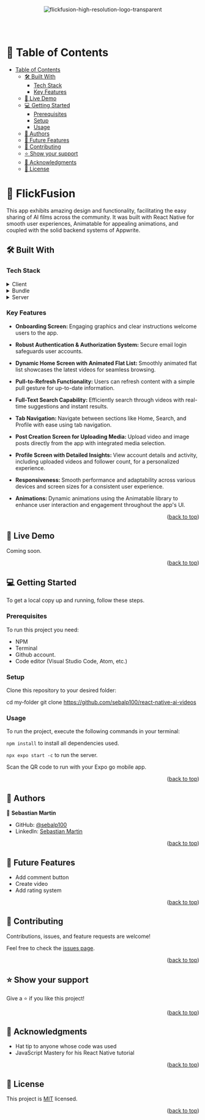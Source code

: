 <a name="readme-top"></a>

<div align="center">

![flickfusion-high-resolution-logo-transparent](https://github.com/sebalp100/react-native-ai-videos/assets/111214189/c3ae068e-9a5e-4a12-8a35-559e76387e0e)

<br />
<br />

</div>

<!-- TABLE OF CONTENTS -->

# 📗 Table of Contents

- [Table of Contents](#-table-of-contents)
  - [🛠 Built With ](#-built-with-)
    - [Tech Stack ](#tech-stack-)
    - [Key Features ](#key-features-)
  - [🚀 Live Demo ](#-live-demo-)
  - [💻 Getting Started ](#-getting-started-)
    - [Prerequisites](#prerequisites)
    - [Setup](#setup)
    - [Usage](#usage)
  - [👥 Authors ](#-authors-)
  - [🔭 Future Features ](#-future-features-)
  - [🤝 Contributing ](#-contributing-)
  - [⭐️ Show your support ](#️-show-your-support-)
  - [🙏 Acknowledgments ](#-acknowledgments-)
  - [📝 License ](#-license-)

<!-- PROJECT DESCRIPTION -->

# 📖 FlickFusion<a name="about-project"></a>

This app exhibits amazing design and functionality, facilitating the easy sharing of AI films across the community. It was built with React Native for smooth user experiences, Animatable for appealing animations, and coupled with the solid backend systems of Appwrite.


## 🛠 Built With <a name="built-with"></a>

### Tech Stack <a name="tech-stack"></a>

<details>
  <summary>Client</summary>
  <ul>
    <li>React Native</li>
  </ul>
</details>

<details>
  <summary>Bundle</summary>
  <ul>
    <li>NPM</li>
    <li>Expo</li>
  </ul>
</details>

<details>
  <summary>Server</summary>
  <ul>
    <li>Appwrite</li>
  </ul>
</details>

<!-- Features -->

### Key Features <a name="key-features"></a>

- <b>Onboarding Screen: </b> Engaging graphics and clear instructions welcome users to the app.

- <b>Robust Authentication & Authorization System: </b> Secure email login safeguards user accounts.

- <b>Dynamic Home Screen with Animated Flat List: </b> Smoothly animated flat list showcases the latest videos for seamless browsing.

- <b>Pull-to-Refresh Functionality: </b> Users can refresh content with a simple pull gesture for up-to-date information.

- <b>Full-Text Search Capability: </b> Efficiently search through videos with real-time suggestions and instant results.

- <b>Tab Navigation: </b> Navigate between sections like Home, Search, and Profile with ease using tab navigation.

- <b>Post Creation Screen for Uploading Media: </b> Upload video and image posts directly from the app with integrated media selection.

- <b>Profile Screen with Detailed Insights: </b> View account details and activity, including uploaded videos and follower count, for a personalized experience.

- <b>Responsiveness: </b> Smooth performance and adaptability across various devices and screen sizes for a consistent user experience.

- <b>Animations: </b> Dynamic animations using the Animatable library to enhance user interaction and engagement throughout the app's UI.


<p align="right">(<a href="#readme-top">back to top</a>)</p>

<!-- LIVE DEMO -->

## 🚀 Live Demo <a name="live-demo"></a>

Coming soon.

<p align="right">(<a href="#readme-top">back to top</a>)</p>

<!-- GETTING STARTED -->

## 💻 Getting Started <a name="getting-started"></a>

To get a local copy up and running, follow these steps.

### Prerequisites

To run this project you need:

- NPM
- Terminal
- Github account.
- Code editor (Visual Studio Code, Atom, etc.)

### Setup

Clone this repository to your desired folder:

cd my-folder
git clone https://github.com/sebalp100/react-native-ai-videos

### Usage

To run the project, execute the following commands in your terminal:

`npm install` to install all dependencies used.

`npx expo start -c` to run the server.

Scan the QR code to run with your Expo go mobile app.

<p align="right">(<a href="#readme-top">back to top</a>)</p>

<!-- AUTHORS -->

## 👥 Authors <a name="authors"></a>

👤 **Sebastian Martin**

- GitHub: [@sebalp100](https://github.com/sebalp100)
- LinkedIn: [Sebastian Martin](https://www.linkedin.com/in/sebastian-martin-956b2724a/)

<p align="right">(<a href="#readme-top">back to top</a>)</p>

<!-- FUTURE FEATURES -->

## 🔭 Future Features <a name="future-features"></a>

- Add comment button
- Create video
- Add rating system

<p align="right">(<a href="#readme-top">back to top</a>)</p>

<!-- CONTRIBUTING -->

## 🤝 Contributing <a name="contributing"></a>

Contributions, issues, and feature requests are welcome!

Feel free to check the [issues page](../../issues/).

<p align="right">(<a href="#readme-top">back to top</a>)</p>

<!-- SUPPORT -->

## ⭐️ Show your support <a name="support"></a>

Give a ⭐️ if you like this project!

<p align="right">(<a href="#readme-top">back to top</a>)</p>

<!-- ACKNOWLEDGEMENTS -->

## 🙏 Acknowledgments <a name="acknowledgements"></a>

- Hat tip to anyone whose code was used
- JavaScript Mastery for his React Native tutorial

<p align="right">(<a href="#readme-top">back to top</a>)</p>

<!-- LICENSE -->

## 📝 License <a name="license"></a>

This project is [MIT](./LICENSE) licensed.

<p align="right">(<a href="#readme-top">back to top</a>)</p>


